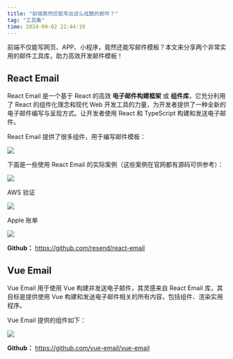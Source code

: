 ```yaml
---
title: "前端竟然还能写出这么炫酷的邮件？"
tag: "工具集"
time: 2024-09-02 22:44:19
---
```


前端不仅能写网页、APP、小程序，竟然还能写邮件模板？本文来分享两个非常实用的邮件工具库，助力高效开发邮件模板！

## React Email

React Email 是一个基于 React 的高效 **电子邮件构建框架** 或 **组件库**，它充分利用了 React 的组件化理念和现代 Web 开发工具的力量，为开发者提供了一种全新的电子邮件编写与呈现方式。让开发者使用 React 和 TypeScript 构建和发送电子邮件。

React Email 提供了很多组件，用于编写邮件模板：

<img src="../imgs/56/01.webp" />

下面是一些使用 React Email 的实际案例（这些案例在官网都有源码可供参考）：

<img src="../imgs/56/02.webp" />

AWS 验证

<img src="../imgs/56/03.webp" />

Apple 账单

<img src="../imgs/56/04.webp" />

**Github：** https://github.com/resend/react-email

## Vue Email

Vue Email 用于使用 Vue 构建并发送电子邮件，其灵感来自 React Email 库，其目标是提供使用 Vue 构建和发送电子邮件相关的所有内容，包括组件、渲染实用程序。

Vue Email 提供的组件如下：

<img src="../imgs/56/05.webp" />

**Github：** https://github.com/vue-email/vue-email

